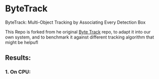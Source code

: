 # ByteTrack
ByteTrack: Multi-Object Tracking by Associating Every Detection Box


This Repo is forked from he original [Byte Track](https://github.com/ifzhang/ByteTrack) repo, to adapt it into our own system, and to benchmark it against different tracking algorithm that might be helpufl<br>

## Results:
### 1. On CPU:

